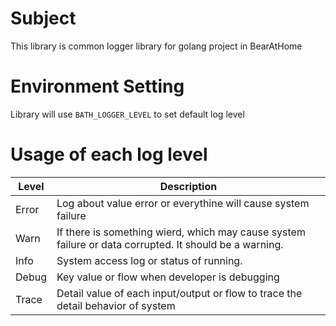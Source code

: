 # Subject

This library is common logger library for golang project in BearAtHome

# Environment Setting

Library will use `BATH_LOGGER_LEVEL` to set default log level

# Usage of each log level

Level | Description
--|----
Error| Log about value error or everythine will cause system failure
Warn| If there is something wierd, which may cause system failure or data corrupted. It should be a warning.
Info| System access log or status of running.
Debug| Key value or flow when developer is debugging
Trace| Detail value of each input/output or flow to trace the detail behavior of system
